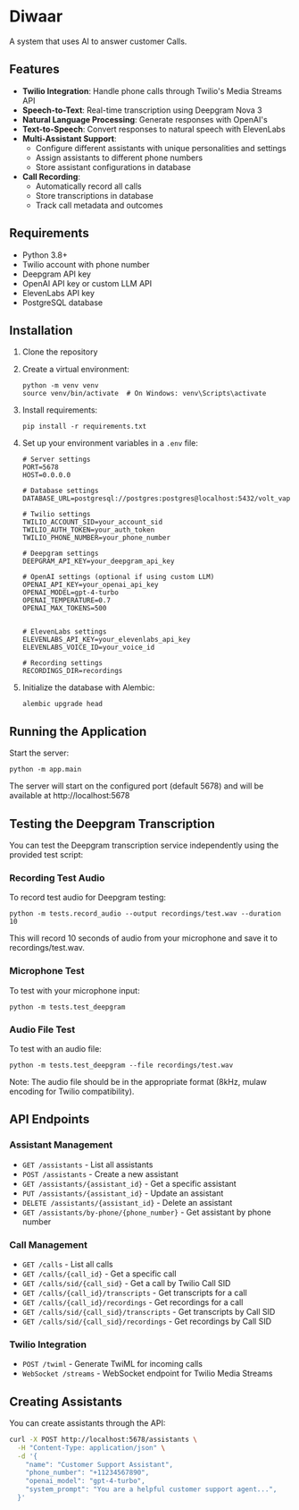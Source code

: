 # Diwaar

A system that uses AI to answer customer Calls.

## Features

- **Twilio Integration**: Handle phone calls through Twilio's Media Streams API
- **Speech-to-Text**: Real-time transcription using Deepgram Nova 3
- **Natural Language Processing**: Generate responses with OpenAI's
- **Text-to-Speech**: Convert responses to natural speech with ElevenLabs
- **Multi-Assistant Support**: 
  - Configure different assistants with unique personalities and settings
  - Assign assistants to different phone numbers
  - Store assistant configurations in database
- **Call Recording**:
  - Automatically record all calls
  - Store transcriptions in database
  - Track call metadata and outcomes
## Requirements

- Python 3.8+
- Twilio account with phone number
- Deepgram API key
- OpenAI API key or custom LLM API
- ElevenLabs API key
- PostgreSQL database

## Installation

1. Clone the repository
2. Create a virtual environment:
   ```
   python -m venv venv
   source venv/bin/activate  # On Windows: venv\Scripts\activate
   ```
3. Install requirements:
   ```
   pip install -r requirements.txt
   ```
4. Set up your environment variables in a `.env` file:
   ```
   # Server settings
   PORT=5678
   HOST=0.0.0.0

   # Database settings
   DATABASE_URL=postgresql://postgres:postgres@localhost:5432/volt_vapi

   # Twilio settings
   TWILIO_ACCOUNT_SID=your_account_sid
   TWILIO_AUTH_TOKEN=your_auth_token
   TWILIO_PHONE_NUMBER=your_phone_number

   # Deepgram settings
   DEEPGRAM_API_KEY=your_deepgram_api_key

   # OpenAI settings (optional if using custom LLM)
   OPENAI_API_KEY=your_openai_api_key
   OPENAI_MODEL=gpt-4-turbo
   OPENAI_TEMPERATURE=0.7
   OPENAI_MAX_TOKENS=500


   # ElevenLabs settings
   ELEVENLABS_API_KEY=your_elevenlabs_api_key
   ELEVENLABS_VOICE_ID=your_voice_id

   # Recording settings
   RECORDINGS_DIR=recordings
   ```

5. Initialize the database with Alembic:
   ```
   alembic upgrade head
   ```

## Running the Application

Start the server:

```
python -m app.main
```

The server will start on the configured port (default 5678) and will be available at http://localhost:5678

## Testing the Deepgram Transcription

You can test the Deepgram transcription service independently using the provided test script:

### Recording Test Audio

To record test audio for Deepgram testing:

```
python -m tests.record_audio --output recordings/test.wav --duration 10
```

This will record 10 seconds of audio from your microphone and save it to recordings/test.wav.

### Microphone Test
To test with your microphone input:

```
python -m tests.test_deepgram
```

### Audio File Test
To test with an audio file:

```
python -m tests.test_deepgram --file recordings/test.wav
```

Note: The audio file should be in the appropriate format (8kHz, mulaw encoding for Twilio compatibility).

## API Endpoints

### Assistant Management

- `GET /assistants` - List all assistants
- `POST /assistants` - Create a new assistant
- `GET /assistants/{assistant_id}` - Get a specific assistant
- `PUT /assistants/{assistant_id}` - Update an assistant
- `DELETE /assistants/{assistant_id}` - Delete an assistant
- `GET /assistants/by-phone/{phone_number}` - Get assistant by phone number

### Call Management

- `GET /calls` - List all calls
- `GET /calls/{call_id}` - Get a specific call
- `GET /calls/sid/{call_sid}` - Get a call by Twilio Call SID
- `GET /calls/{call_id}/transcripts` - Get transcripts for a call
- `GET /calls/{call_id}/recordings` - Get recordings for a call
- `GET /calls/sid/{call_sid}/transcripts` - Get transcripts by Call SID
- `GET /calls/sid/{call_sid}/recordings` - Get recordings by Call SID

### Twilio Integration

- `POST /twiml` - Generate TwiML for incoming calls
- `WebSocket /streams` - WebSocket endpoint for Twilio Media Streams

## Creating Assistants

You can create assistants through the API:

```bash
curl -X POST http://localhost:5678/assistants \
  -H "Content-Type: application/json" \
  -d '{
    "name": "Customer Support Assistant",
    "phone_number": "+11234567890",
    "openai_model": "gpt-4-turbo",
    "system_prompt": "You are a helpful customer support agent...",
  }'
```